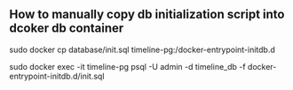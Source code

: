 ## How to manually copy db initialization script into dcoker db container

sudo docker cp database/init.sql timeline-pg:/docker-entrypoint-initdb.d

sudo docker exec -it timeline-pg psql -U admin -d timeline_db -f docker-entrypoint-initdb.d/init.sql
